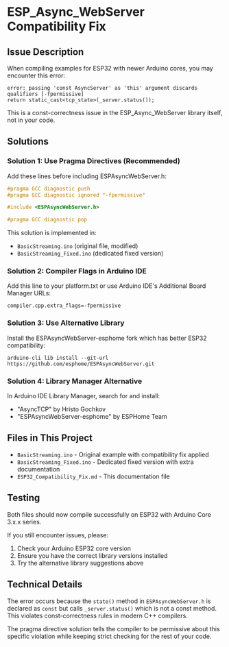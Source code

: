 # ESP_Async_WebServer Compatibility Fix

## Issue Description

When compiling examples for ESP32 with newer Arduino cores, you may encounter this error:

```
error: passing 'const AsyncServer' as 'this' argument discards qualifiers [-fpermissive]
return static_cast<tcp_state>(_server.status());
```

This is a const-correctness issue in the ESP_Async_WebServer library itself, not in your code.

## Solutions

### Solution 1: Use Pragma Directives (Recommended)

Add these lines before including ESPAsyncWebServer.h:

```cpp
#pragma GCC diagnostic push
#pragma GCC diagnostic ignored "-fpermissive"

#include <ESPAsyncWebServer.h>

#pragma GCC diagnostic pop
```

This solution is implemented in:
- `BasicStreaming.ino` (original file, modified)
- `BasicStreaming_Fixed.ino` (dedicated fixed version)

### Solution 2: Compiler Flags in Arduino IDE

Add this line to your platform.txt or use Arduino IDE's Additional Board Manager URLs:

```
compiler.cpp.extra_flags=-fpermissive
```

### Solution 3: Use Alternative Library

Install the ESPAsyncWebServer-esphome fork which has better ESP32 compatibility:

```
arduino-cli lib install --git-url https://github.com/esphome/ESPAsyncWebServer.git
```

### Solution 4: Library Manager Alternative

In Arduino IDE Library Manager, search for and install:
- "AsyncTCP" by Hristo Gochkov
- "ESPAsyncWebServer-esphome" by ESPHome Team

## Files in This Project

- `BasicStreaming.ino` - Original example with compatibility fix applied
- `BasicStreaming_Fixed.ino` - Dedicated fixed version with extra documentation
- `ESP32_Compatibility_Fix.md` - This documentation file

## Testing

Both files should now compile successfully on ESP32 with Arduino Core 3.x.x series.

If you still encounter issues, please:

1. Check your Arduino ESP32 core version
2. Ensure you have the correct library versions installed
3. Try the alternative library suggestions above

## Technical Details

The error occurs because the `state()` method in `ESPAsyncWebServer.h` is declared as `const` but calls `_server.status()` which is not a const method. This violates const-correctness rules in modern C++ compilers.

The pragma directive solution tells the compiler to be permissive about this specific violation while keeping strict checking for the rest of your code.